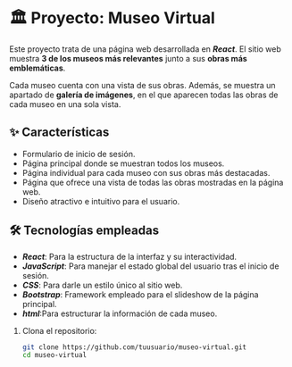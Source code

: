 <h1>🏛 Proyecto: Museo Virtual</h1>

<p>
  Este proyecto trata de una página web desarrollada en <b><i>React</i></b>. El sitio web muestra <b>3 de los museos más relevantes</b> junto a sus <b>obras más emblemáticas</b>.
</p>

<p>
  Cada museo cuenta con una vista de sus obras. Además, se muestra un apartado de <b>galería de imágenes</b>, en el que aparecen todas las obras de cada museo en una sola vista.
</p>

<h2>✨ Características</h2>

<ul>
  <li>Formulario de inicio de sesión.</li>
  <li>Página principal donde se muestran todos los museos.</li>
  <li>Página individual para cada museo con sus obras más destacadas.</li>
  <li>Página que ofrece una vista de todas las obras mostradas en la página web.</li>
  <li>Diseño atractivo e intuitivo para el usuario.</li>
</ul>

<h2>🛠️ Tecnologías empleadas</h2>

<ul>
  <li><b><i>React</i></b>: Para la estructura de la interfaz y su interactividad.</li>
  <li><b><i>JavaScript</i></b>: Para manejar el estado global del usuario tras el inicio de sesión. </li>
  <li><b><i>CSS</i></b>: Para darle un estilo único al sitio web.</li>
  <li><b><i>Bootstrap</i></b>: Framework empleado para el slideshow de la página principal.</li>
  <li><b><i>html</i></b>:Para estructurar la información de cada museo.</li>
</ul>

1. Clona el repositorio:  
   ```sh
   git clone https://github.com/tuusuario/museo-virtual.git
   cd museo-virtual
